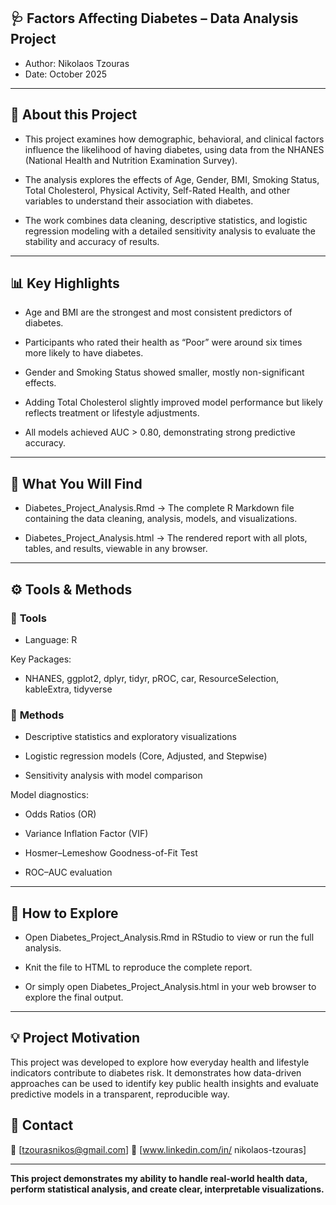 ## 🩺 **Factors Affecting Diabetes – Data Analysis Project**

- Author: Nikolaos Tzouras
- Date: October 2025

---

## 🧠 **About this Project**

- This project examines how demographic, behavioral, and clinical factors influence the likelihood of having diabetes, using data from the NHANES (National Health and Nutrition Examination Survey).

- The analysis explores the effects of Age, Gender, BMI, Smoking Status, Total Cholesterol, Physical Activity, Self-Rated Health, and other variables to understand their association with diabetes.

- The work combines data cleaning, descriptive statistics, and logistic regression modeling with a detailed sensitivity analysis to evaluate the stability and accuracy of results.

---

## 📊 **Key Highlights**

- Age and BMI are the strongest and most consistent predictors of diabetes.

- Participants who rated their health as “Poor” were around six times more likely to have diabetes.

- Gender and Smoking Status showed smaller, mostly non-significant effects.

- Adding Total Cholesterol slightly improved model performance but likely reflects treatment or lifestyle adjustments.

- All models achieved AUC > 0.80, demonstrating strong predictive accuracy.

---

## 📁 **What You Will Find**

- Diabetes_Project_Analysis.Rmd → The complete R Markdown file containing the data cleaning, analysis, models, and visualizations.

- Diabetes_Project_Analysis.html → The rendered report with all plots, tables, and results, viewable in any browser.

---

## ⚙️ **Tools & Methods**

### 🧩 **Tools**

- Language: R

Key Packages:
- NHANES, ggplot2, dplyr, tidyr, pROC, car, ResourceSelection, kableExtra, tidyverse


### 🧮 **Methods**

- Descriptive statistics and exploratory visualizations

- Logistic regression models (Core, Adjusted, and Stepwise)

- Sensitivity analysis with model comparison

Model diagnostics:

- Odds Ratios (OR)

- Variance Inflation Factor (VIF)

- Hosmer–Lemeshow Goodness-of-Fit Test

- ROC–AUC evaluation

---

## 🚀 **How to Explore**

- Open Diabetes_Project_Analysis.Rmd in RStudio to view or run the full analysis.

- Knit the file to HTML to reproduce the complete report.

- Or simply open Diabetes_Project_Analysis.html in your web browser to explore the final output.

---

## 💡 **Project Motivation**

This project was developed to explore how everyday health and lifestyle indicators contribute to diabetes risk. It demonstrates how data-driven approaches can be used to identify key public health insights and evaluate predictive models in a transparent, reproducible way.



## 🧾 **Contact**

📧 [tzourasnikos@gmail.com]
🔗 [www.linkedin.com/in/
nikolaos-tzouras]

---

**This project demonstrates my ability to handle real-world health data, perform statistical analysis, and create clear, interpretable visualizations.**
